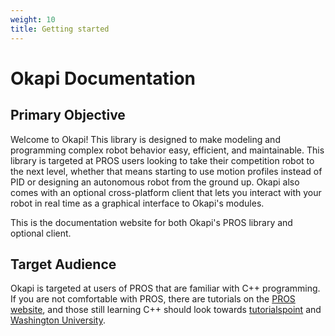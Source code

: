 ```yaml
---
weight: 10
title: Getting started
---
```


# Okapi Documentation

## Primary Objective

Welcome to Okapi! This library is designed to make modeling and programming complex robot behavior easy, efficient, and maintainable. This library is targeted at PROS users looking to take their competition robot to the next level, whether that means starting to use motion profiles instead of PID or designing an autonomous robot from the ground up. Okapi also comes with an optional cross-platform client that lets you interact with your robot in real time as a graphical interface to Okapi's modules.

This is the documentation website for both Okapi's PROS library and optional client.

## Target Audience

Okapi is targeted at users of PROS that are familiar with C++ programming. If you are not comfortable with PROS, there are tutorials on the [PROS website](https://pros.cs.purdue.edu), and those still learning C++ should look towards [tutorialspoint](https://www.tutorialspoint.com/cplusplus/) and [Washington University](http://www.cs.wustl.edu/~schmidt/C++/).

